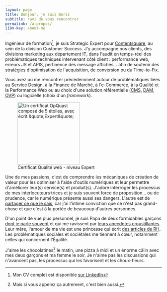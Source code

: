 ```yaml
---
layout: page
title: Bonjour, je suis Boris
subtitle: ravi de vous rencontrer
permalink: /a-propos/
i18n-key: about-me
---
```


Ingénieur de formation[^1], je suis <span lang="en">Strategic Expert</span> pour [Contentsquare](https://contentsquare.com/), au sein de la division <span lang="en">Customer Success</span>. J'y accompagne nos clients, des divisions marketing aux département <span lang="en">IT</span>, dans l'audit en temps-réel des problématiques techniques intervenant côté client : performance web, erreurs JS et APIS, pertinence des message affichés… afin de soutenir des stratégies d'optimisation de l'acquisition, de conversion ou du <span lang="en">Time-to-Fix</span>.

Vous avez pu me rencontrer précédemment autour de problématiques liées au Service Design, à la Finance de Marché, à l'e-Commerce, à la Qualité et la Performance Web ou au choix d'une solution référentielle (<abbr lang="en" title="Content Management System">CMS</abbr>, <abbr lang="en" title="Digital Asset Management">DAM</abbr>, <abbr lang="en" title="Online Video Platform">OVP</abbr>) ou logicielle (choix d'un <em lang="en">framework</em>).

<figure>
  <a href="https://certified.opquast.com/certificate/JQUAG2/"><img role="img" src="/assets/images/shared/issuer_v085b7.svg" loading="lazy" width="200" height="200" alt="Un certificat OpQuast composé de 5 étoiles, avec écrit &quote;Expert&quote;"></a>
  <figcaption>Certificat Qualité web - niveau Expert</figcaption>
</figure>

Une de mes passions, c'est de comprendre les mécaniques de création de valeur pour les optimiser à l'aide d'outils numériques et leur permettre d'améliorer leur(s) service(s) et produit(s). J'adore interroger les processus de mes interlocuteurs·trices et je suis souvent force de proposition… ou de prudence, car le numérique présente aussi ses dangers. L'autre est de [partager ce que je sais](/partager/), car j'ai l'intime conviction que ce n'est pas grand-chose et que c'est à la portée de beaucoup d'autres personnes.

D'un point de vue plus personnel, je suis Papa de deux formidables garçons [dont je parle souvent](/community/mon-pire-client-a-cinq-ans/ 'Mon pire client a cinq ans | Boris Schapira') et qui me ravissent par [leurs anecdotes croustillantes](/papa/). Leur mère, l'amour de ma vie est une princesse qui écrit [des articles de RH](https://libelilou.github.io/ 'Princesse RH'). Les problématiques sociales et sociétales me tiennent à cœur, notamment celles qui concernent l'Égalité.

J'aime les chocolatines[^choc] le matin, une pizza à midi et un énorme câlin avec mes deux garçons et ma femme le soir. Je n'aime pas les discussions qui n'avancent pas, les processus qui les favorisent et les choux-fleurs.

[^choc]: Mais si vous appelez ça autrement, c'est bien aussi.

[^1]: Mon CV complet est disponible [sur LinkedIn](https://www.linkedin.com/in/borisschapira/?locale=fr_FR 'CV de Boris SCHAPIRA sur LinkedIn')
